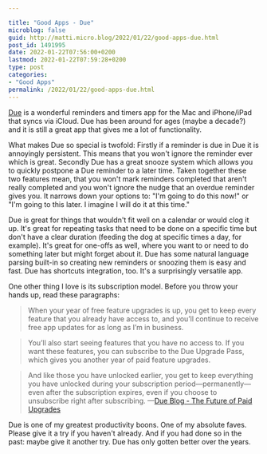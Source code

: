 ```yaml
---

title: "Good Apps - Due"
microblog: false
guid: http://matti.micro.blog/2022/01/22/good-apps-due.html
post_id: 1491995
date: 2022-01-22T07:56:00+0200
lastmod: 2022-01-22T07:59:28+0200
type: post
categories:
- "Good Apps"
permalink: /2022/01/22/good-apps-due.html
---
```

[Due](https://www.dueapp.com/index.html) is a wonderful reminders and timers app for the Mac and iPhone/iPad that syncs via iCloud. Due has been around for ages (maybe a decade?) and it is still a great app that gives me a lot of functionality.

What makes Due so special is twofold: Firstly if a reminder is due in Due it is annoyingly persistent. This means that you won't ignore the reminder ever which is great. Secondly Due has a great snooze system which allows you to quickly postpone a Due reminder to a later time. Taken together these two features mean, that you won't mark reminders completed that aren't really completed and you won't ignore the nudge that an overdue reminder gives you. It narrows down your options to: "I'm going to do this now!" or "I'm going to this later. I imagine I will do it at this time."

Due is great for things that wouldn't fit well on a calendar or would clog it up. It's great for repeating tasks that need to be done on a specific time but don't have a clear duration (feeding the dog at specific times a day, for example). It's great for one-offs as well, where you want to or need to do something later but might forget about it. Due has some natural language parsing built-in so creating new reminders or snoozing them is easy and fast. Due has shortcuts integration, too. It's a surprisingly versatile app.

One other thing I love is its subscription model. Before you throw your hands up, read these paragraphs:

>When your year of free feature upgrades is up, you get to keep every feature that you already have access to, and you’ll continue to receive free app updates for as long as I’m in business.

>You’ll also start seeing features that you have no access to. If you want these features, you can subscribe to the Due Upgrade Pass, which gives you another year of paid feature upgrades.

>And like those you have unlocked earlier, you get to keep everything you have unlocked during your subscription period—permanently—even after the subscription expires, even if you choose to unsubscribe right after subscribing.
>—[Due Blog - The Future of Paid Upgrades](https://www.dueapp.com/blog/future-of-paid-upgrades.html)

Due is one of my greatest productivity boons. One of my absolute faves. Please give it a try if you haven't already. And if you had done so in the past: maybe give it another try. Due has only gotten better over the years.
